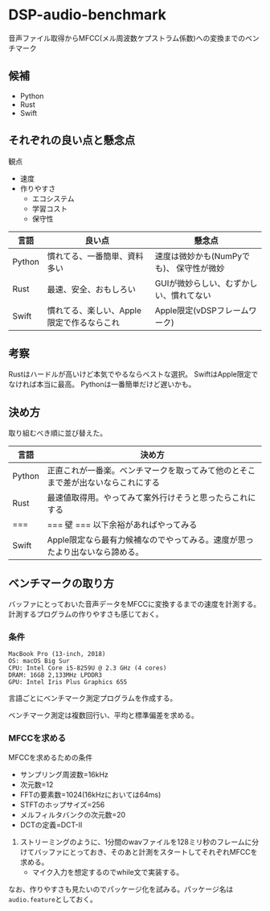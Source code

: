 # DSP-audio-benchmark
音声ファイル取得からMFCC(メル周波数ケプストラム係数)への変換までのベンチマーク

## 候補
* Python
* Rust
* Swift

## それぞれの良い点と懸念点

観点
* 速度
* 作りやすさ
  * エコシステム
  * 学習コスト
  * 保守性


言語   | 良い点                                      | 懸念点
---    | ---                                         | ---
Python | 慣れてる、一番簡単、資料多い                | 速度は微妙かも(NumPyでも)、 保守性が微妙
Rust   | 最速、安全、おもしろい                      | GUIが微妙らしい、むずかしい、慣れてない
Swift  | 慣れてる、楽しい、Apple限定で作るならこれ   | Apple限定(vDSPフレームワーク)

## 考察

Rustはハードルが高いけど本気でやるならベストな選択。
SwiftはApple限定でなければ本当に最高。
Pythonは一番簡単だけど遅いかも。

## 決め方

取り組むべき順に並び替えた。

言語   | 決め方
---    | ---
Python | 正直これが一番楽。ベンチマークを取ってみて他のとそこまで差が出ないならこれにする
Rust   | 最速値取得用。やってみて案外行けそうと思ったらこれにする
===    | === 壁 === 以下余裕があればやってみる
Swift  | Apple限定なら最有力候補なのでやってみる。速度が思ったより出ないなら諦める。

## ベンチマークの取り方

バッファにとっておいた音声データをMFCCに変換するまでの速度を計測する。計測するプログラムの作りやすさも感じておく。

### 条件

```
MacBook Pro (13-inch, 2018)
OS: macOS Big Sur
CPU: Intel Core i5-8259U @ 2.3 GHz (4 cores)
DRAM: 16GB 2,133MHz LPDDR3
GPU: Intel Iris Plus Graphics 655
```

言語ごとにベンチマーク測定プログラムを作成する。

ベンチマーク測定は複数回行い、平均と標準偏差を求める。

### MFCCを求める

MFCCを求めるための条件
* サンプリング周波数=16kHz
* 次元数=12
* FFTの要素数=1024(16kHzにおいては64ms)
* STFTのホップサイズ=256
* メルフィルタバンクの次元数=20
* DCTの定義=DCT-Ⅱ

1. ストリーミングのように、1分間のwavファイルを128ミリ秒のフレームに分けてバッファにとっておき、そのあと計測をスタートしてそれぞれMFCCを求める。
    * マイク入力を想定するのでwhile文で実装する。

なお、作りやすさも見たいのでパッケージ化を試みる。パッケージ名は`audio.feature`としておく。
